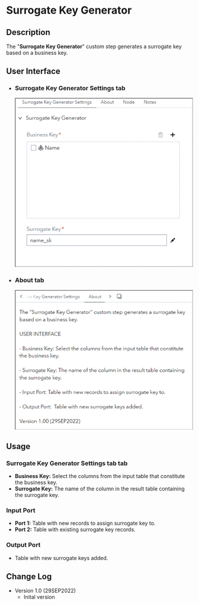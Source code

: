 # Surrogate Key Generator

## Description

The "**Surrogate Key Generator**" custom step generates a surrogate key based on a business key.

## User Interface

* ### Surrogate Key Generator Settings tab ###
   ![](img/SGK-tab-SGKSettings-flow-mode.GIF)

* ### About tab ###
   ![](img/SKG-tab-About.GIF)

## Usage

### Surrogate Key Generator Settings tab tab

- **Business Key:**
Select the columns from the input table that constitute the business key.
- **Surrogate Key:**
The name of the column in the result table containing the surrogate key.

### Input Port
- **Port 1:** Table with new records to assign surrogate key to.
- **Port 2:** Table with existing surrogate key records.

### Output Port
- Table with new surrogate keys added.

## Change Log

* Version 1.0 (29SEP2022)
    * Inital version

